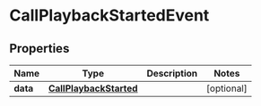 

# CallPlaybackStartedEvent

## Properties

Name | Type | Description | Notes
------------ | ------------- | ------------- | -------------
**data** | [**CallPlaybackStarted**](CallPlaybackStarted.md) |  |  [optional]



